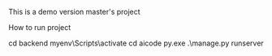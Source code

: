 This is a demo version master's project

How to run project 

cd backend
myenv\Scripts\activate
cd aicode
py.exe .\manage.py runserver